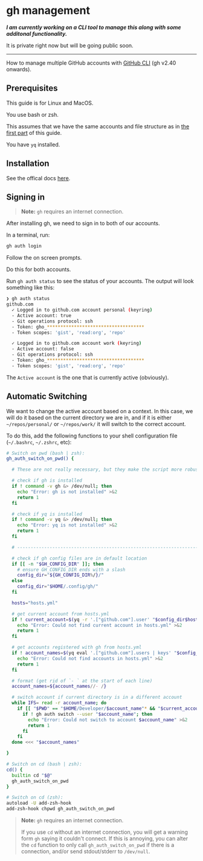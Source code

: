 # gh management

***I am currently working on a CLI tool to manage this along with some additonal functionality.***

It is private right now but will be going public soon.

---

How to manage multiple GitHub accounts with [GitHub CLI](https://cli.github.com/) (gh v2.40 onwards).

## Prerequisites

This guide is for Linux and MacOS.

You use bash or zsh.

This assumes that we have the same accounts and file structure as in [the first part](./README.md) of this guide.

You have `yq` installed.

## Installation

See the offical docs [here](https://github.com/cli/cli#installation).

## Signing in

> **Note:**
> `gh` requires an internet connection.

After installing gh, we need to sign in to both of our accounts.

In a terminal, run:

```bash
gh auth login
```

Follow the on screen prompts.

Do this for both accounts.

Run `gh auth status` to see the status of your accounts. The output will look something like this:

```bash
❯ gh auth status
github.com
  ✓ Logged in to github.com account personal (keyring)
  - Active account: true
  - Git operations protocol: ssh
  - Token: gho_************************************
  - Token scopes: 'gist', 'read:org', 'repo'

  ✓ Logged in to github.com account work (keyring)
  - Active account: false
  - Git operations protocol: ssh
  - Token: gho_************************************
  - Token scopes: 'gist', 'read:org', 'repo'
```

The `Active account` is the one that is currently active (obviously).

## Automatic Switching

We want to change the active account based on a context. In this case, we will do it based on the current directory we are in, and if it is either `~/repos/personal/` or `~/repos/work/` it will switch to the correct account.

To do this, add the following functions to your shell configuration file (`~/.bashrc`, `~/.zshrc`, etc):

```bash
# Switch on pwd (bash | zsh):
gh_auth_switch_on_pwd() {

  # These are not really necessary, but they make the script more robust ------

  # check if gh is installed
  if ! command -v gh &> /dev/null; then
    echo "Error: gh is not installed" >&2
    return 1
  fi

  # check if yq is installed
  if ! command -v yq &> /dev/null; then
    echo "Error: yq is not installed" >&2
    return 1
  fi

  # ---------------------------------------------------------------------------

  # check if gh config files are in default location
  if [[ -n "$GH_CONFIG_DIR" ]]; then
    # ensure GH_CONFIG_DIR ends with a slash
    config_dir="${GH_CONFIG_DIR%/}/"
  else
    config_dir="$HOME/.config/gh/"
  fi

  hosts="hosts.yml"

  # get current account from hosts.yml
  if ! current_account=$(yq -r '.["github.com"].user' "$config_dir$hosts") 2>/dev/null; then
    echo "Error: Could not find current account in hosts.yml" >&2
    return 1
  fi

  # get accounts registered with gh from hosts.yml
  if ! account_names=$(yq eval '.["github.com"].users | keys' "$config_dir$hosts") 2>/dev/null; then
    echo "Error: Could not find accounts in hosts.yml" >&2
    return 1
  fi

  # format (get rid of `- ` at the start of each line)
  account_names=${account_names//- /}

  # switch account if current directory is in a different account
  while IFS= read -r account_name; do
    if [[ "$PWD" == "$HOME/Developer/$account_name"* && "$current_account" != "$account_name" ]]; then
      if ! gh auth switch --user "$account_name"; then
        echo "Error: Could not switch to account $account_name" >&2
        return 1
      fi
    fi
  done <<< "$account_names"

}

# Switch on cd (bash | zsh):
cd() {
  builtin cd "$@"
  gh_auth_switch_on_pwd
}

# Switch on cd (zsh):
autoload -U add-zsh-hook
add-zsh-hook chpwd gh_auth_switch_on_pwd
```

> **Note:**
> `gh` requires an internet connection.
>
> If you use `cd` without an internet connection, you will get a warning form `gh` saying it couldn't connect.
> If this is annoying, you can alter the `cd` function to only call `gh_auth_switch_on_pwd` if there is a connection, and/or send stdout/stderr to `/dev/null`.
